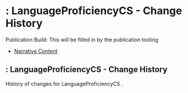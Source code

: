 # : LanguageProficiencyCS - Change History

Publication Build: This will be filled in by the publication tooling

* [Narrative Content](CodeSystem-LanguageProficiencyCS.html)

## : LanguageProficiencyCS - Change History

History of changes for LanguageProficiencyCS .